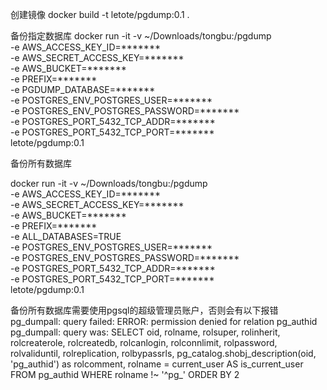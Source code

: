 创建镜像
docker build -t letote/pgdump:0.1 .


备份指定数据库
docker run -it -v ~/Downloads/tongbu:/pgdump  \
-e AWS_ACCESS_KEY_ID=******* \
-e AWS_SECRET_ACCESS_KEY=******* \
-e AWS_BUCKET=******* \
-e PREFIX=******* \
-e PGDUMP_DATABASE=*******  \
-e POSTGRES_ENV_POSTGRES_USER=******* \
-e POSTGRES_ENV_POSTGRES_PASSWORD=******* \
-e POSTGRES_PORT_5432_TCP_ADDR=******* \
-e POSTGRES_PORT_5432_TCP_PORT=******* \
letote/pgdump:0.1





备份所有数据库

docker run -it -v ~/Downloads/tongbu:/pgdump  \
-e AWS_ACCESS_KEY_ID=******* \
-e AWS_SECRET_ACCESS_KEY=******* \
-e AWS_BUCKET=******* \
-e PREFIX=******* \
-e ALL_DATABASES=TRUE \
-e POSTGRES_ENV_POSTGRES_USER=******* \
-e POSTGRES_ENV_POSTGRES_PASSWORD=******* \
-e POSTGRES_PORT_5432_TCP_ADDR=******* \
-e POSTGRES_PORT_5432_TCP_PORT=******* \
letote/pgdump:0.1


备份所有数据库需要使用pgsql的超级管理员账户，否则会有以下报错
pg_dumpall: query failed: ERROR:  permission denied for relation pg_authid
pg_dumpall: query was: SELECT oid, rolname, rolsuper, rolinherit, rolcreaterole, rolcreatedb, rolcanlogin, rolconnlimit, rolpassword, rolvaliduntil, rolreplication, rolbypassrls, pg_catalog.shobj_description(oid, 'pg_authid') as rolcomment, rolname = current_user AS is_current_user FROM pg_authid WHERE rolname !~ '^pg_' ORDER BY 2